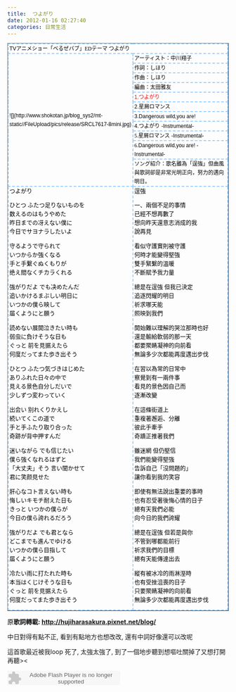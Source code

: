 ```yaml
---
title:  つよがり
date: 2012-01-16 02:27:40
categories: 日常生活
---
```


<table border="1" cellpadding="0" cellspacing="0" style="border-collapse: collapse; -webkit-border-horizontal-spacing: 0px; -webkit-border-vertical-spacing: 0px; color: rgb(68, 68, 68); font-family: arial; font-size: 12px; line-height: 20px; text-align: left; "> <tbody> <tr> <td colspan="2" style="margin-top: 0px; margin-right: 0px; margin-bottom: 0px; margin-left: 0px; padding-top: 0cm; padding-right: 1.4pt; padding-bottom: 0cm; padding-left: 1.4pt; background-color: transparent; border-top-color: rgb(153, 204, 255); border-right-color: rgb(153, 204, 255); border-bottom-color: rgb(153, 204, 255); border-left-color: rgb(153, 204, 255); border-top-width: 1.5pt; border-right-width: 1.5pt; border-bottom-width: 1.5pt; border-left-width: 1.5pt; border-top-style: dashed; border-right-style: dashed; border-bottom-style: dashed; border-left-style: dashed; border-image: initial; " width="627"><span style="color: rgb(0, 0, 0); "><span lang="EN-US" style="font-family: Arial; ">TV</span><span lang="JA" style="font-family: 'MS Mincho'; ">アニメショー</span><span lang="JA" style="font-family: 新細明體; ">「べるぜバブ」EDテーマ </span><span lang="JA" style="font-family: 'MS Mincho'; ">つよがり</span><span lang="EN-US" style="font-family: Arial; "> </span></span>

 </td> </tr> <tr> <td rowspan="11" style="margin-top: 0px; margin-right: 0px; margin-bottom: 0px; margin-left: 0px; padding-top: 0cm; padding-right: 1.4pt; padding-bottom: 0cm; padding-left: 1.4pt; border-bottom-color: rgb(153, 204, 255); border-bottom-width: 1.5pt; border-bottom-style: dashed; border-left-color: rgb(153, 204, 255); border-left-width: 1.5pt; border-left-style: dashed; background-color: transparent; border-top-color: rgb(236, 233, 216); border-top-width: initial; border-top-style: initial; border-right-color: rgb(153, 204, 255); border-right-width: 1.5pt; border-right-style: dashed; " width="317"><span style="color: rgb(0, 0, 0); "> ![](http://www.shokotan.jp/blog_sys2/mt-static//FileUpload/pics/release/SRCL7617-8mini.jpg)</span>

 </td> <td style="margin-top: 0px; margin-right: 0px; margin-bottom: 0px; margin-left: 0px; padding-top: 0cm; padding-right: 1.4pt; padding-bottom: 0cm; padding-left: 1.4pt; border-bottom-color: rgb(153, 204, 255); border-bottom-width: 1.5pt; border-bottom-style: dashed; border-left-color: rgb(236, 233, 216); border-left-width: initial; border-left-style: initial; background-color: transparent; border-top-color: rgb(236, 233, 216); border-top-width: initial; border-top-style: initial; border-right-color: rgb(153, 204, 255); border-right-width: 1.5pt; border-right-style: dashed; " width="310"><span style="color: rgb(0, 0, 0); "><span lang="JA" style="font-family: 新細明體; ">アーティスト：</span><span lang="JA" style="font-family: 新細明體; ">中川翔子</span></span>

 </td> </tr> <tr> <td style="margin-top: 0px; margin-right: 0px; margin-bottom: 0px; margin-left: 0px; padding-top: 0cm; padding-right: 1.4pt; padding-bottom: 0cm; padding-left: 1.4pt; border-bottom-color: rgb(153, 204, 255); border-bottom-width: 1.5pt; border-bottom-style: dashed; border-left-color: rgb(236, 233, 216); border-left-width: initial; border-left-style: initial; background-color: transparent; border-top-color: rgb(236, 233, 216); border-top-width: initial; border-top-style: initial; border-right-color: rgb(153, 204, 255); border-right-width: 1.5pt; border-right-style: dashed; " width="310"><span style="color: rgb(0, 0, 0); "><span style="font-family: 新細明體; ">作詞：</span><span style="font-family: 新細明體; ">しほり</span></span>

 </td> </tr> <tr> <td style="margin-top: 0px; margin-right: 0px; margin-bottom: 0px; margin-left: 0px; padding-top: 0cm; padding-right: 1.4pt; padding-bottom: 0cm; padding-left: 1.4pt; border-bottom-color: rgb(153, 204, 255); border-bottom-width: 1.5pt; border-bottom-style: dashed; border-left-color: rgb(236, 233, 216); border-left-width: initial; border-left-style: initial; background-color: transparent; border-top-color: rgb(236, 233, 216); border-top-width: initial; border-top-style: initial; border-right-color: rgb(153, 204, 255); border-right-width: 1.5pt; border-right-style: dashed; " width="310"><span style="color: rgb(0, 0, 0); "><span style="font-family: 新細明體; ">作曲：</span><span style="font-family: 新細明體; ">しほり</span></span>

 </td> </tr> <tr> <td style="margin-top: 0px; margin-right: 0px; margin-bottom: 0px; margin-left: 0px; padding-top: 0cm; padding-right: 1.4pt; padding-bottom: 0cm; padding-left: 1.4pt; border-bottom-color: rgb(153, 204, 255); border-bottom-width: 1.5pt; border-bottom-style: dashed; border-left-color: rgb(236, 233, 216); border-left-width: initial; border-left-style: initial; background-color: transparent; border-top-color: rgb(236, 233, 216); border-top-width: initial; border-top-style: initial; border-right-color: rgb(153, 204, 255); border-right-width: 1.5pt; border-right-style: dashed; " width="310"><span style="color: rgb(0, 0, 0); "><span style="font-family: 新細明體; ">編曲：</span><span style="font-family: 新細明體; ">太田雅友</span></span>

 </td> </tr> <tr> <td style="margin-top: 0px; margin-right: 0px; margin-bottom: 0px; margin-left: 0px; padding-top: 0cm; padding-right: 1.4pt; padding-bottom: 0cm; padding-left: 1.4pt; border-bottom-color: rgb(153, 204, 255); border-bottom-width: 1.5pt; border-bottom-style: dashed; border-left-color: rgb(236, 233, 216); border-left-width: initial; border-left-style: initial; background-color: transparent; border-top-color: rgb(236, 233, 216); border-top-width: initial; border-top-style: initial; border-right-color: rgb(153, 204, 255); border-right-width: 1.5pt; border-right-style: dashed; " width="310"><span lang="EN-US" style="font-family: Arial; color: red; ">1.</span><span style="font-family: 新細明體; color: red; ">つよがり</span>

 </td> </tr> <tr> <td style="margin-top: 0px; margin-right: 0px; margin-bottom: 0px; margin-left: 0px; padding-top: 0cm; padding-right: 1.4pt; padding-bottom: 0cm; padding-left: 1.4pt; border-bottom-color: rgb(153, 204, 255); border-bottom-width: 1.5pt; border-bottom-style: dashed; border-left-color: rgb(236, 233, 216); border-left-width: initial; border-left-style: initial; background-color: transparent; border-top-color: rgb(236, 233, 216); border-top-width: initial; border-top-style: initial; border-right-color: rgb(153, 204, 255); border-right-width: 1.5pt; border-right-style: dashed; " width="310"><span style="color: rgb(0, 0, 0); "><span lang="EN-US" style="font-family: Arial; ">2.</span><span style="font-family: 新細明體; ">星屑ロマンス</span></span>

 </td> </tr> <tr> <td style="margin-top: 0px; margin-right: 0px; margin-bottom: 0px; margin-left: 0px; padding-top: 0cm; padding-right: 1.4pt; padding-bottom: 0cm; padding-left: 1.4pt; border-bottom-color: rgb(153, 204, 255); border-bottom-width: 1.5pt; border-bottom-style: dashed; border-left-color: rgb(236, 233, 216); border-left-width: initial; border-left-style: initial; background-color: transparent; border-top-color: rgb(236, 233, 216); border-top-width: initial; border-top-style: initial; border-right-color: rgb(153, 204, 255); border-right-width: 1.5pt; border-right-style: dashed; " width="310"><span style="color: rgb(0, 0, 0); "><span lang="EN-US" style="font-family: Arial; ">3.</span><span lang="EN-US" style="font-family: Arial; ">Dangerous wild,you are!</span></span>

 </td> </tr> <tr> <td style="margin-top: 0px; margin-right: 0px; margin-bottom: 0px; margin-left: 0px; padding-top: 0cm; padding-right: 1.4pt; padding-bottom: 0cm; padding-left: 1.4pt; border-bottom-color: rgb(153, 204, 255); border-bottom-width: 1.5pt; border-bottom-style: dashed; border-left-color: rgb(236, 233, 216); border-left-width: initial; border-left-style: initial; background-color: transparent; border-top-color: rgb(236, 233, 216); border-top-width: initial; border-top-style: initial; border-right-color: rgb(153, 204, 255); border-right-width: 1.5pt; border-right-style: dashed; " width="310"><span style="color: rgb(0, 0, 0); "><span lang="EN-US" style="font-family: Arial; ">4.</span><span lang="JA" style="font-family: 新細明體; ">つよがり</span><span lang="EN-US" style="font-family: Arial; "> -Instrumental-</span></span>

 </td> </tr> <tr> <td style="margin-top: 0px; margin-right: 0px; margin-bottom: 0px; margin-left: 0px; padding-top: 0cm; padding-right: 1.4pt; padding-bottom: 0cm; padding-left: 1.4pt; border-bottom-color: rgb(153, 204, 255); border-bottom-width: 1.5pt; border-bottom-style: dashed; border-left-color: rgb(236, 233, 216); border-left-width: initial; border-left-style: initial; background-color: transparent; border-top-color: rgb(236, 233, 216); border-top-width: initial; border-top-style: initial; border-right-color: rgb(153, 204, 255); border-right-width: 1.5pt; border-right-style: dashed; " width="310"><span style="color: rgb(0, 0, 0); "><span lang="EN-US" style="font-family: 'MS Mincho'; ">5.</span><span lang="JA" style="font-family: 新細明體; ">星屑ロマンス</span><span lang="EN-US" style="font-family: Arial; "> -Instrumental-</span></span>

 </td> </tr> <tr> <td style="margin-top: 0px; margin-right: 0px; margin-bottom: 0px; margin-left: 0px; padding-top: 0cm; padding-right: 1.4pt; padding-bottom: 0cm; padding-left: 1.4pt; border-bottom-color: rgb(153, 204, 255); border-bottom-width: 1.5pt; border-bottom-style: dashed; border-left-color: rgb(236, 233, 216); border-left-width: initial; border-left-style: initial; background-color: transparent; border-top-color: rgb(236, 233, 216); border-top-width: initial; border-top-style: initial; border-right-color: rgb(153, 204, 255); border-right-width: 1.5pt; border-right-style: dashed; " width="310"><span style="color: rgb(0, 0, 0); "><span lang="EN-US" style="font-family: 'MS Mincho'; ">6.</span><span lang="EN-US" style="font-family: Arial; ">Dangerous wild,you are! -Instrumental-</span></span>

 </td> </tr> <tr> <td style="margin-top: 0px; margin-right: 0px; margin-bottom: 0px; margin-left: 0px; padding-top: 0cm; padding-right: 1.4pt; padding-bottom: 0cm; padding-left: 1.4pt; border-bottom-color: rgb(153, 204, 255); border-bottom-width: 1.5pt; border-bottom-style: dashed; border-left-color: rgb(236, 233, 216); border-left-width: initial; border-left-style: initial; background-color: transparent; border-top-color: rgb(236, 233, 216); border-top-width: initial; border-top-style: initial; border-right-color: rgb(153, 204, 255); border-right-width: 1.5pt; border-right-style: dashed; " width="310"><span style="color: rgb(0, 0, 0); "><span lang="JA" style="font-family: 'MS Mincho'; ">ソング紹介</span><span lang="JA" style="font-family: 新細明體; ">：歌名雖為「逞強」</span><span style="font-family: 新細明體; ">但曲風與歌詞卻是非常光明正向，努力的邁向明日。</span></span>

 </td> </tr> <tr> <td style="margin-top: 0px; margin-right: 0px; margin-bottom: 0px; margin-left: 0px; padding-top: 0cm; padding-right: 1.4pt; padding-bottom: 0cm; padding-left: 1.4pt; border-bottom-color: rgb(153, 204, 255); border-bottom-width: 1.5pt; border-bottom-style: dashed; border-left-color: rgb(153, 204, 255); border-left-width: 1.5pt; border-left-style: dashed; background-color: transparent; border-top-color: rgb(236, 233, 216); border-top-width: initial; border-top-style: initial; border-right-color: rgb(153, 204, 255); border-right-width: 1.5pt; border-right-style: dashed; " valign="top" width="317"><font color="#000000" face="新細明體" size="2">つよがり</font>

<font color="#000000" face="新細明體" size="2">ひとつ ふたつ足りないものを  
 数えるのはもうやめた  
 昨日までの冴えない僕に  
 今日でサヨナラしたいよ  
   
 守るようで守られて  
 いつからか強くなる  
 手と手繋ぐぬくもりが  
 绝え間なくチカラくれる  
   
 強がりだよ でも决めたんだ  
 追いかけるまぶしい明日に  
 いつかの僕ら映して  
 届くようにと願う  
   
 読めない展開泣きたい時も  
 弱虫に負けそうな日も  
 ぐっと 前を見据えたら  
 何度だってまた歩き出そう  
   
 ひとつ ふたつ気づきはじめた  
 ありふれた日々の中で  
 見える景色自分しだいで  
 少しずつ変わっていく  
   
 出会い 别れくりかえし  
 続いてくこの道で  
 手と手ふたり取り合った  
 奇跡が背中押すんだ  
   
 迷いながら でも信じたい  
 僕ら強くなれるはずと  
 「大丈夫」そう 言い聞かせて  
 君に笑颜見せた  
   
 肝心なコト言えない時も  
 悔しいキモチ耐えた日も  
 きっと いつかの僕らが  
 今日の僕ら誇れるだろう  
   
 強がりだよ でも君となら  
 どこまでも進んでゆける  
 いつかの僕ら目指して  
 届くようにと願う  
   
 冷たい雨に打たれた時も  
 本当はくじけそうな日も  
 ぐっと 前を見据えたら  
 何度だってまた歩き出そう  
 </font>

<span lang="EN-US" style="font-family: 新細明體; font-size: 10pt; "><span style="color: rgb(0, 0, 0); "> </span></span>

 </td> <td style="margin-top: 0px; margin-right: 0px; margin-bottom: 0px; margin-left: 0px; padding-top: 0cm; padding-right: 1.4pt; padding-bottom: 0cm; padding-left: 1.4pt; border-bottom-color: rgb(153, 204, 255); border-bottom-width: 1.5pt; border-bottom-style: dashed; border-left-color: rgb(236, 233, 216); border-left-width: initial; border-left-style: initial; background-color: transparent; border-top-color: rgb(236, 233, 216); border-top-width: initial; border-top-style: initial; border-right-color: rgb(153, 204, 255); border-right-width: 1.5pt; border-right-style: dashed; " valign="top" width="310"><font color="#000000" face="新細明體" size="2">逞強</font>

<font color="#000000" face="新細明體" size="2">一、兩個不足的事情  
 已經不想再數了  
 想向昨天還意志消成的我  
 說再見  
   
 看似守護實則被守護  
 何時才能變得堅強  
 雙手緊繫的溫暖  
 不斷賦予我力量  
   
 總是在逞強 但我已決定  
 追逐閃耀的明日  
 祈求哪天能  
 照映到我們  
   
 開始難以理解的哭泣那時也好  
 還是輸給軟弱的那一天  
 都要聚睛凝神的向前看  
 無論多少次都能再度邁出步伐  
   
 在習以為常的日常中  
 察覺到有一兩件事  
 看見的景色因自己而  
 逐漸改變  
   
 在這條街道上  
 重複著邂逅、分離  
 彼此手牽手  
 奇蹟正推著我們  
   
 雖迷網 但仍堅信  
 我們能變得堅強  
 告訴自己「沒問題的」  
 讓你看到我的笑容  
   
 即使有無法說出重要的事時  
 也有忍受著後悔心情的日子  
 總有天我們必能  
 向今日的我們誇耀  
   
 總是在逞強 但若是與你  
 不管到哪都能前行  
 祈求我們的目標  
 總有天能傳達出去  
   
 縱有被冰冷的雨淋溼時  
 也有受挫沮喪的日子  
 只要聚睛凝神的向前看  
 無論多少次都能再度邁出步伐  
 </font>

<span lang="EN-US" style="font-family: 新細明體; font-size: 10pt; "><span style="color: rgb(0, 0, 0); "> </span></span>

 </td> </tr></tbody></table>

<span style="color: rgb(0, 0, 0); "> 原</span>**歌詞轉載: <http://hujiharasakura.pixnet.net/blog/>**

中日對得有點不正, 看到有點地方也想改改, 還有中詞好像還可以改呢

這首歌最近被我loop 死了, 太強太強了, 到了一個地步聽到想嘔吐關掉了又想打開再聽&gt;&lt;

<embed height="33" src="http://www.xiami.com/widget/0_1770225423/singlePlayer.swf" type="application/x-shockwave-flash" width="257" wmode="transparent"></embed>
